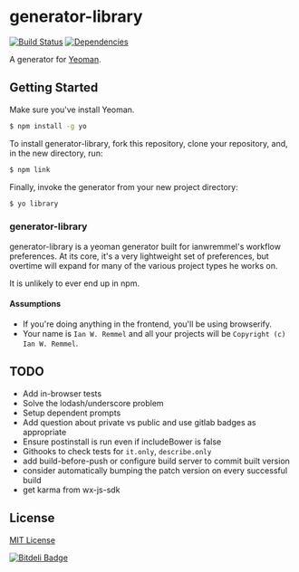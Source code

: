 # generator-library 

[![Build Status](https://secure.travis-ci.org/ianwremmel/generator-library.png?branch=master)](https://travis-ci.org/ianwremmel/generator-library)
[![Dependencies](https://david-dm.org/ianwremmel/generator-library.png)](https://david-dm.org/ianwremmel/generator-library)



A generator for [Yeoman](http://yeoman.io).


## Getting Started

Make sure you've install Yeoman.

```bash
$ npm install -g yo
```

To install generator-library, fork this repository, clone your repository, and, in the new directory, run:

```bash
$ npm link
```

Finally, invoke the generator from your new project directory:

```bash
$ yo library
```

### generator-library

generator-library is a yeoman generator built for ianwremmel's workflow preferences. At its core, it's a very lightweight set of preferences, but overtime will expand for many of the various project types he works on.

It is unlikely to ever end up in npm.

#### Assumptions

- If you're doing anything in the frontend, you'll be using browserify.
- Your name is `Ian W. Remmel` and all your projects will be `Copyright (c) Ian W. Remmel`.

## TODO

- Add in-browser tests
- Solve the lodash/underscore problem
- Setup dependent prompts
- Add question about private vs public and use gitlab badges as appropriate
- Ensure postinstall is run even if includeBower is false
- Githooks to check tests for `it.only`, `describe.only`
- add build-before-push or configure build server to commit built version
- consider automatically bumping the patch version on every successful build
- get karma from wx-js-sdk

## License

[MIT License](http://en.wikipedia.org/wiki/MIT_License)


[![Bitdeli Badge](https://d2weczhvl823v0.cloudfront.net/ianwremmel/generator-library/trend.png)](https://bitdeli.com/free "Bitdeli Badge")
